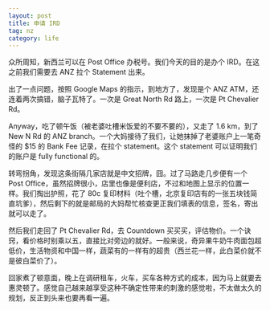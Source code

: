 ```yaml
---
layout: post
title: 申请 IRD
tag: nz
category: life
---
```


众所周知，新西兰可以在 Post Office 办税号。我们今天的目的是办个 IRD。在这之前我们需要去 ANZ 拉个 Statement 出来。

出了一点问题，按照 Google Maps 的指示，到地方了，发现是个 ANZ ATM，还连着两次搞错，脑子瓦特了。一次是 Great North Rd 路上，一次是 Pt Chevalier Rd。

Anyway，吃了顿午饭（被老婆吐槽米饭爱的不要不要的），又走了 1.6 km，到了 New N Rd 的 ANZ branch。一个大妈接待了我们，让她抹掉了老婆账户上一笔奇怪的 $15 的 Bank Fee 记录，在拉个 statement。这个 statement 可以证明我们的账户是 fully functional 的。

转弯拐角，发现这条街隔几家店就是中文招牌，囧。过了马路走几步便有一个 Post Office，虽然招牌很小，店里也像是便利店，不过和地图上显示的位置一样。我们掏出护照，花了 80c 复印材料（吐个槽，北京复印店有的一张五块钱简直坑爹），然后剩下的就是邮局的大妈帮忙核查更正我们填表的信息，签名，寄出就可以走了。

然后我们走回了 Pt Chevalier Rd，去 Countdown 买买买，评估物价。一个诀窍，看价格时别乘以五，直接比对旁边的就好。一般来说，奇异果牛奶牛肉面包超低价，生活物资和中国一样，蔬菜有的一样有的超贵（西兰花一样，此白菜价就不是彼白菜价了）。

回家煮了顿意面，晚上在调研租车，火车，买车各种方式的成本，因为马上就要去惠灵顿了。感觉自己越来越享受这种不确定性带来的刺激的感觉啦，不太做太久的规划，反正到头来也要再看一遍。
